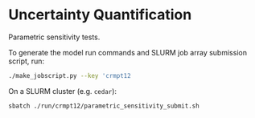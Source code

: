 # Uncertainty Quantification    

Parametric sensitivity tests.  

To generate the model run commands and SLURM job array submission script, run: 
```bash
./make_jobscript.py --key 'crmpt12
```

On a SLURM cluster (e.g. `cedar`):
```bash
sbatch ./run/crmpt12/parametric_sensitivity_submit.sh
```